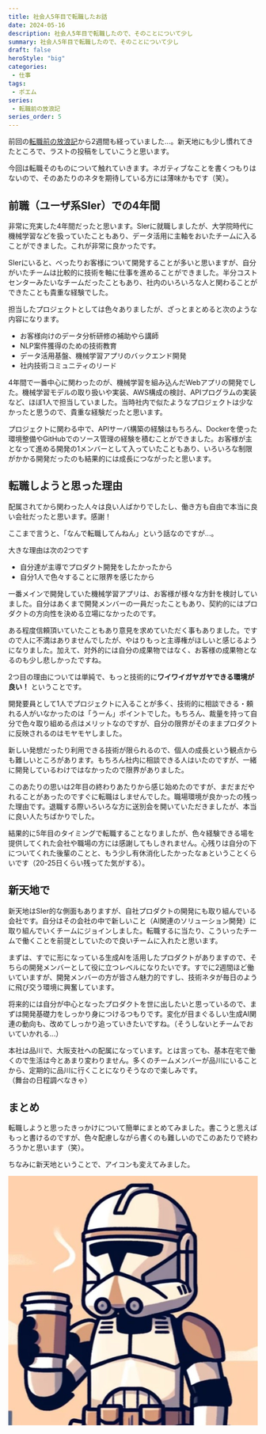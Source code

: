 ```yaml
---
title: 社会人5年目で転職したお話
date: 2024-05-16
description: 社会人5年目で転職したので、そのことについて少し
summary: 社会人5年目で転職したので、そのことについて少し
draft: false
heroStyle: "big"
categories:
 - 仕事
tags:
 - ポエム
series:
 - 転職前の放浪記
series_order: 5
---
```


前回の[転職前の放浪記](/posts/2024/trip-04-hamamatsu)から2週間も経っていました...。新天地にも少し慣れてきたところで、ラストの投稿をしていこうと思います。

今回は転職そのものについて触れていきます。ネガティブなことを書くつもりはないので、そのあたりのネタを期待している方には薄味かもです（笑）。

## 前職（ユーザ系SIer）での4年間

非常に充実した4年間だったと思います。SIerに就職しましたが、大学院時代に機械学習などを扱っていたこともあり、データ活用に主軸をおいたチームに入ることができました。これが非常に良かったです。

SIerにいると、べったりお客様について開発することが多いと思いますが、自分がいたチームは比較的に技術を軸に仕事を進めることができました。半分コストセンターみたいなチームだったこともあり、社内のいろいろな人と関わることができたことも貴重な経験でした。

担当したプロジェクトとしては色々ありましたが、ざっとまとめると次のような内容になります。

- お客様向けのデータ分析研修の補助やら講師
- NLP案件獲得のための技術教育
- データ活用基盤、機械学習アプリのバックエンド開発
- 社内技術コミュニティのリード

4年間で一番中心に関わったのが、機械学習を組み込んだWebアプリの開発でした。機械学習モデルの取り扱いや実装、AWS構成の検討、APIプログラムの実装など、ほぼ1人で担当していました。当時社内で似たようなプロジェクトは少なかったと思うので、貴重な経験だったと思います。

プロジェクトに関わる中で、APIサーバ構築の経験はもちろん、Dockerを使った環境整備やGitHubでのソース管理の経験を積むことができました。お客様が主となって進める開発の1メンバーとして入っていたこともあり、いろいろな制限がかかる開発だったのも結果的には成長につながったと思います。

## 転職しようと思った理由

配属されてから関わった人々は良い人ばかりでしたし、働き方も自由で本当に良い会社だったと思います。感謝！

ここまで言うと、「なんで転職してんねん」という話なのですが...。

大きな理由は次の2つです

- 自分達が主導でプロダクト開発をしたかったから
- 自分1人で色々することに限界を感じたから

一番メインで開発していた機械学習アプリは、お客様が様々な方針を検討していました。自分はあくまで開発メンバーの一員だったこともあり、契約的にはプロダクトの方向性を決める立場になかったのです。

ある程度信頼頂いていたこともあり意見を求めていただく事もありました。ですので人に不満はありませんでしたが、やはりもっと主導権がほしいと感じるようになりました。加えて、対外的には自分の成果物ではなく、お客様の成果物となるのも少し悲しかったですね。

2つ目の理由については単純で、もっと技術的に**ワイワイガヤガヤできる環境が良い！** ということです。

開発要員として1人でプロジェクトに入ることが多く、技術的に相談できる・頼れる人がいなかったのは「うーん」ポイントでした。もちろん、裁量を持って自分で色々取り組める点はメリットなのですが、自分の限界がそのままプロダクトに反映されるのはモヤモヤしました。

新しい発想だったり利用できる技術が限られるので、個人の成長という観点からも難しいところがあります。もちろん社内に相談できる人はいたのですが、一緒に開発しているわけではなかったので限界がありました。

このあたりの思いは2年目の終わりあたりから感じ始めたのですが、まだまだやれることがあったのですぐに転職はしませんでした。職場環境が良かったの残った理由です。退職する際いろいろな方に送別会を開いていただきましたが、本当に良い人たちばかりでした。

結果的に5年目のタイミングで転職することなりましたが、色々経験できる場を提供してくれた会社や職場の方には感謝してもしきれません。心残りは自分の下についてくれた後輩のことと、もう少し有休消化したかったなぁということくらいです（20-25日くらい残ってた気がする）。

## 新天地で

新天地はSIer的な側面もありますが、自社プロダクトの開発にも取り組んでいる会社です。自分はその会社の中で新しいこと（AI関連のソリューション開発）に取り組んでいくチームにジョインしました。転職するに当たり、こういったチームで働くことを前提としていたので良いチームに入れたと思います。

まずは、すでに形になっている生成AIを活用したプロダクトがありますので、そちらの開発メンバーとして役に立つレベルになりたいです。すでに2週間ほど働いていますが、開発メンバーの方が皆さん魅力的ですし、技術ネタが毎日のように飛び交う環境に興奮しています。

将来的には自分が中心となったプロダクトを世に出したいと思っているので、まずは開発基礎力をしっかり身につけるつもりです。変化が目まぐるしい生成AI関連の動向も、改めてしっかり追っていきたいですね。（そうしないとチームでおいていかれる...）

本社は品川で、大阪支社への配属になっています。とは言っても、基本在宅で働くので生活は今とあまり変わりません。多くのチームメンバーが品川にいることから、定期的に品川に行くことになりそうなので楽しみです。  
（舞台の日程調べなきゃ）

## まとめ

転職しようと思ったきっかけについて簡単にまとめてみました。書こうと思えばもっと書けるのですが、色々配慮しながら書くのも難しいのでこのあたりで終わろうかと思います（笑）。

ちなみに新天地ということで、アイコンも変えてみました。

![](avatar.jpg)